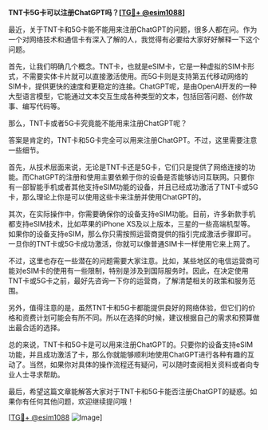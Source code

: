 **TNT卡5G卡可以注册ChatGPT吗？[[TG💪+ @esim1088](https://t.me/s/esim1088)]**

最近，关于TNT卡和5G卡能不能用来注册ChatGPT的问题，很多人都在问。作为一个对网络技术和通信卡有深入了解的人，我觉得有必要给大家好好解释一下这个问题。

首先，让我们明确几个概念。TNT卡，也就是eSIM卡，它是一种虚拟的SIM卡形式，不需要实体卡片就可以直接激活使用。而5G卡则是支持第五代移动网络的SIM卡，提供更快的速度和更稳定的连接。ChatGPT呢，是由OpenAI开发的一种大型语言模型，它能通过文本交互生成各种类型的文本，包括回答问题、创作故事、编写代码等。

那么，TNT卡或者5G卡究竟能不能用来注册ChatGPT呢？

答案是肯定的，TNT卡和5G卡完全可以用来注册ChatGPT。不过，这里需要注意一些细节。

首先，从技术层面来说，无论是TNT卡还是5G卡，它们只是提供了网络连接的功能。而ChatGPT的注册和使用主要依赖于你的设备是否能够访问互联网。只要你有一部智能手机或者其他支持eSIM功能的设备，并且已经成功激活了TNT卡或5G卡，那么理论上你是可以使用这些卡来注册并使用ChatGPT的。

其次，在实际操作中，你需要确保你的设备支持eSIM功能。目前，许多新款手机都支持eSIM技术，比如苹果的iPhone XS及以上版本，三星的一些高端机型等。如果你的设备支持eSIM，那么你只需按照运营商提供的指引完成激活步骤即可。一旦你的TNT卡或5G卡成功激活，你就可以像普通SIM卡一样使用它来上网了。

不过，这里也存在一些潜在的问题需要大家注意。比如，某些地区的电信运营商可能对eSIM卡的使用有一些限制，特别是涉及到国际服务时。因此，在决定使用TNT卡或5G卡之前，最好先咨询一下你的运营商，了解清楚相关的政策和服务范围。

另外，值得注意的是，虽然TNT卡和5G卡都能提供良好的网络体验，但它们的价格和资费计划可能会有所不同。所以在选择的时候，建议根据自己的需求和预算做出最合适的选择。

总的来说，TNT卡和5G卡是可以用来注册ChatGPT的。只要你的设备支持eSIM功能，并且成功激活了卡，那么你就能够顺利地使用ChatGPT进行各种有趣的互动了。当然，如果你对具体的操作流程还有疑问，可以随时查阅相关资料或者向专业人士寻求帮助。

最后，希望这篇文章能解答大家对于TNT卡和5G卡能否注册ChatGPT的疑惑。如果你有任何其他问题，欢迎继续提问哦！

[[TG💪+ @esim1088](https://t.me/s/esim1088) ![Image](https://i.postimg.cc/4NQfJmqS/Snipaste-2025-05-13-00-14-12.png)]